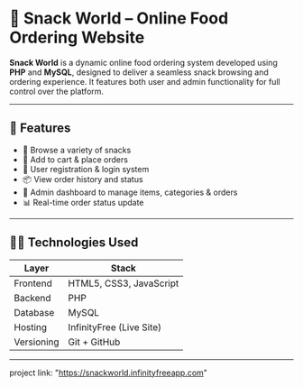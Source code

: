 # 🍕 Snack World – Online Food Ordering Website

**Snack World** is a dynamic online food ordering system developed using **PHP** and **MySQL**, designed to deliver a seamless snack browsing and ordering experience. It features both user and admin functionality for full control over the platform.

---

## 📌 Features

- 🍔 Browse a variety of snacks
- 🛒 Add to cart & place orders
- 🔐 User registration & login system
- 📦 View order history and status
- 🧾 Admin dashboard to manage items, categories & orders
- 📊 Real-time order status update

---

## 🧑‍💻 Technologies Used

| Layer      | Stack                     |
|------------|---------------------------|
| Frontend   | HTML5, CSS3, JavaScript   |
| Backend    | PHP                       |
| Database   | MySQL                     |
| Hosting    | InfinityFree (Live Site)  |
| Versioning | Git + GitHub              |

---

project link: "https://snackworld.infinityfreeapp.com"
